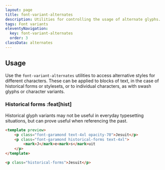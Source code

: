 ```yaml
---
layout: page
title: font-variant-alternates
description: Utilities for controlling the usage of alternate glyphs.
tags: Font variants
eleventyNavigation:
  key: font-variant-alternates
  order: 3
classData: alternates
---
```


## Usage

Use the `font-variant-alternates` utilities to access alternative styles for different characters. These can be applied to blocks of text, in the case of historical forms or stylesets, or to individual characters, as with swash glyphs or character variants.

### Historical forms :feat[hist]

Historical glyph variants may not be useful in everyday typesetting situations, but can prove useful when referencing the past.

```html /historical-forms/
<template preview>
	<p class="font-garamond text-4xl opacity-70">Jesuit</p>
	<p class="font-garamond historical-forms text-4xl">
		<mark>J</mark>e<mark>s</mark>uit
	</p>
</template>

<p class="historical-forms">Jesuit</p>
```
